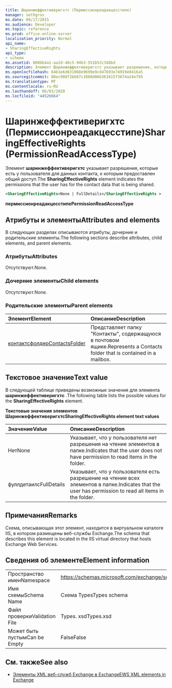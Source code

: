 ```yaml
---
title: Шаринжеффективеригхтс (Пермиссионреадакцесстипе)
manager: sethgros
ms.date: 09/17/2015
ms.audience: Developer
ms.topic: reference
ms.prod: office-online-server
localization_priority: Normal
api_name:
- SharingEffectiveRights
api_type:
- schema
ms.assetid: 808bb4a1-aa2d-48c5-94b3-551b52c348bd
description: Элемент Шаринжеффективеригхтс указывает разрешения, которые есть у пользователя для данных контакта, к которым предоставлен общий доступ.
ms.openlocfilehash: 64b1e6d831068e9699e9cd47693e74919e0416a5
ms.sourcegitcommit: 88ec988f2bb67c1866d06b361615f3674a24e795
ms.translationtype: MT
ms.contentlocale: ru-RU
ms.lasthandoff: 06/03/2020
ms.locfileid: "44526664"
---
```

# <a name="sharingeffectiverights-permissionreadaccesstype"></a><span data-ttu-id="a6e00-103">Шаринжеффективеригхтс (Пермиссионреадакцесстипе)</span><span class="sxs-lookup"><span data-stu-id="a6e00-103">SharingEffectiveRights (PermissionReadAccessType)</span></span>

<span data-ttu-id="a6e00-104">Элемент **шаринжеффективеригхтс** указывает разрешения, которые есть у пользователя для данных контакта, к которым предоставлен общий доступ.</span><span class="sxs-lookup"><span data-stu-id="a6e00-104">The **SharingEffectiveRights** element indicates the permissions that the user has for the contact data that is being shared.</span></span> 
  
```XML
<SharingEffectiveRights>None | FullDetails</SharingEffectiveRights >
```

 <span data-ttu-id="a6e00-105">**пермиссионреадакцесстипе**</span><span class="sxs-lookup"><span data-stu-id="a6e00-105">**PermissionReadAccessType**</span></span>
## <a name="attributes-and-elements"></a><span data-ttu-id="a6e00-106">Атрибуты и элементы</span><span class="sxs-lookup"><span data-stu-id="a6e00-106">Attributes and elements</span></span>

<span data-ttu-id="a6e00-107">В следующих разделах описываются атрибуты, дочерние и родительские элементы.</span><span class="sxs-lookup"><span data-stu-id="a6e00-107">The following sections describe attributes, child elements, and parent elements.</span></span>
  
### <a name="attributes"></a><span data-ttu-id="a6e00-108">Атрибуты</span><span class="sxs-lookup"><span data-stu-id="a6e00-108">Attributes</span></span>

<span data-ttu-id="a6e00-109">Отсутствуют.</span><span class="sxs-lookup"><span data-stu-id="a6e00-109">None.</span></span>
  
### <a name="child-elements"></a><span data-ttu-id="a6e00-110">Дочерние элементы</span><span class="sxs-lookup"><span data-stu-id="a6e00-110">Child elements</span></span>

<span data-ttu-id="a6e00-111">Отсутствуют.</span><span class="sxs-lookup"><span data-stu-id="a6e00-111">None.</span></span>
  
### <a name="parent-elements"></a><span data-ttu-id="a6e00-112">Родительские элементы</span><span class="sxs-lookup"><span data-stu-id="a6e00-112">Parent elements</span></span>

|<span data-ttu-id="a6e00-113">**Элемент**</span><span class="sxs-lookup"><span data-stu-id="a6e00-113">**Element**</span></span>|<span data-ttu-id="a6e00-114">**Описание**</span><span class="sxs-lookup"><span data-stu-id="a6e00-114">**Description**</span></span>|
|:-----|:-----|
|[<span data-ttu-id="a6e00-115">контактсфолдер</span><span class="sxs-lookup"><span data-stu-id="a6e00-115">ContactsFolder</span></span>](contactsfolder.md) <br/> |<span data-ttu-id="a6e00-116">Представляет папку "Контакты", содержащуюся в почтовом ящике.</span><span class="sxs-lookup"><span data-stu-id="a6e00-116">Represents a Contacts folder that is contained in a mailbox.</span></span>  <br/> |
   
## <a name="text-value"></a><span data-ttu-id="a6e00-117">Текстовое значение</span><span class="sxs-lookup"><span data-stu-id="a6e00-117">Text value</span></span>

<span data-ttu-id="a6e00-118">В следующей таблице приведены возможные значения для элемента **шаринжеффективеригхтс** .</span><span class="sxs-lookup"><span data-stu-id="a6e00-118">The following table lists the possible values for the **SharingEffectiveRights** element.</span></span> 
  
<span data-ttu-id="a6e00-119">**Текстовые значения элементов Шаринжеффективеригхтс**</span><span class="sxs-lookup"><span data-stu-id="a6e00-119">**SharingEffectiveRights element text values**</span></span>

|<span data-ttu-id="a6e00-120">**Значение**</span><span class="sxs-lookup"><span data-stu-id="a6e00-120">**Value**</span></span>|<span data-ttu-id="a6e00-121">**Описание**</span><span class="sxs-lookup"><span data-stu-id="a6e00-121">**Description**</span></span>|
|:-----|:-----|
|<span data-ttu-id="a6e00-122">Нет</span><span class="sxs-lookup"><span data-stu-id="a6e00-122">None</span></span>  <br/> |<span data-ttu-id="a6e00-123">Указывает, что у пользователя нет разрешения на чтение элементов в папке.</span><span class="sxs-lookup"><span data-stu-id="a6e00-123">Indicates that the user does not have permission to read items in the folder.</span></span>  <br/> |
|<span data-ttu-id="a6e00-124">фуллдетаилс</span><span class="sxs-lookup"><span data-stu-id="a6e00-124">FullDetails</span></span>  <br/> |<span data-ttu-id="a6e00-125">Указывает, что у пользователя есть разрешение на чтение всех элементов в папке.</span><span class="sxs-lookup"><span data-stu-id="a6e00-125">Indicates that the user has permission to read all items in the folder.</span></span>  <br/> |
   
## <a name="remarks"></a><span data-ttu-id="a6e00-126">Примечания</span><span class="sxs-lookup"><span data-stu-id="a6e00-126">Remarks</span></span>

<span data-ttu-id="a6e00-127">Схема, описывающая этот элемент, находится в виртуальном каталоге IIS, в котором размещены веб-службы Exchange.</span><span class="sxs-lookup"><span data-stu-id="a6e00-127">The schema that describes this element is located in the IIS virtual directory that hosts Exchange Web Services.</span></span>
  
## <a name="element-information"></a><span data-ttu-id="a6e00-128">Сведения об элементе</span><span class="sxs-lookup"><span data-stu-id="a6e00-128">Element information</span></span>

|||
|:-----|:-----|
|<span data-ttu-id="a6e00-129">Пространство имен</span><span class="sxs-lookup"><span data-stu-id="a6e00-129">Namespace</span></span>  <br/> |https://schemas.microsoft.com/exchange/services/2006/types  <br/> |
|<span data-ttu-id="a6e00-130">Имя схемы</span><span class="sxs-lookup"><span data-stu-id="a6e00-130">Schema Name</span></span>  <br/> |<span data-ttu-id="a6e00-131">Схема Types</span><span class="sxs-lookup"><span data-stu-id="a6e00-131">Types schema</span></span>  <br/> |
|<span data-ttu-id="a6e00-132">Файл проверки</span><span class="sxs-lookup"><span data-stu-id="a6e00-132">Validation File</span></span>  <br/> |<span data-ttu-id="a6e00-133">Types. xsd</span><span class="sxs-lookup"><span data-stu-id="a6e00-133">Types.xsd</span></span>  <br/> |
|<span data-ttu-id="a6e00-134">Может быть пустым</span><span class="sxs-lookup"><span data-stu-id="a6e00-134">Can be Empty</span></span>  <br/> |<span data-ttu-id="a6e00-135">False</span><span class="sxs-lookup"><span data-stu-id="a6e00-135">False</span></span>  <br/> |
   
## <a name="see-also"></a><span data-ttu-id="a6e00-136">См. также</span><span class="sxs-lookup"><span data-stu-id="a6e00-136">See also</span></span>



- [<span data-ttu-id="a6e00-137">Элементы XML веб-служб Exchange в Exchange</span><span class="sxs-lookup"><span data-stu-id="a6e00-137">EWS XML elements in Exchange</span></span>](ews-xml-elements-in-exchange.md)

